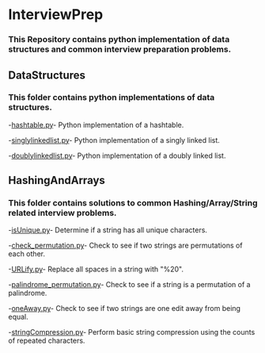 # InterviewPrep

### This Repository contains python implementation of data structures and common interview preparation problems.

## DataStructures
  ### This folder contains python implementations of data structures.
  -[hashtable.py](https://github.com/ShyamalShah3/InterviewPrep/blob/main/DataStructures/hashtable.py)- Python implementation of a hashtable.
  
  -[singlylinkedlist.py](https://github.com/ShyamalShah3/InterviewPrep/blob/main/DataStructures/singlylinkedlist.py)- Python implementation of a singly linked list.
  
  -[doublylinkedlist.py](https://github.com/ShyamalShah3/InterviewPrep/blob/main/DataStructures/doublylinkedlist.py)- Python implementation of a doubly linked list.

## HashingAndArrays
  ### This folder contains solutions to common Hashing/Array/String related interview problems.
  -[isUnique.py](https://github.com/ShyamalShah3/InterviewPrep/blob/main/HashingAndArrays/isUnique.py)- Determine if a string has all unique characters.
  
  -[check_permutation.py](https://github.com/ShyamalShah3/InterviewPrep/blob/main/HashingAndArrays/check_permutation.py)- Check to see if two strings are permutations of each other.
  
  -[URLify.py](https://github.com/ShyamalShah3/InterviewPrep/blob/main/HashingAndArrays/URLify.py)- Replace all spaces in a string with "%20".
  
  -[palindrome_permutation.py](https://github.com/ShyamalShah3/InterviewPrep/blob/main/HashingAndArrays/palindrome_permutation.py)- Check to see if a string is a permutation of a palindrome.
  
  -[oneAway.py](https://github.com/ShyamalShah3/InterviewPrep/blob/main/HashingAndArrays/oneAway.py)- Check to see if two strings are one edit away from being equal.
  
  -[stringCompression.py](https://github.com/ShyamalShah3/InterviewPrep/blob/main/HashingAndArrays/stringCompression.py)- Perform basic string compression using the counts of repeated characters.
